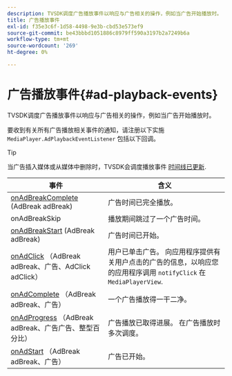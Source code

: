 ```yaml
---
description: TVSDK调度广告播放事件以响应与广告相关的操作，例如当广告开始播放时。
title: 广告播放事件
exl-id: f35e3c6f-1d58-4498-9e3b-cbd53e573ef9
source-git-commit: be43bbbd1051886c8979ff590a3197b2a7249b6a
workflow-type: tm+mt
source-wordcount: '269'
ht-degree: 0%

---
```


# 广告播放事件{#ad-playback-events}

TVSDK调度广告播放事件以响应与广告相关的操作，例如当广告开始播放时。

要收到有关所有广告播放相关事件的通知，请注册以下实施 `MediaPlayer.AdPlaybackEventListener` 包括以下回调。

>[!TIP]
>
>当广告插入媒体或从媒体中删除时，TVSDK会调度播放事件 [时间线已更新](https://help.adobe.com/en_US/primetime/api/psdk/javadoc_1.4/com/adobe/mediacore/MediaPlayer.PlaybackEventListener.html#onTimelineUpdated()).

| 事件 | 含义 |
|---|---|
| [onAdBreakComplete](https://help.adobe.com/en_US/primetime/api/psdk/javadoc_1.4/com/adobe/mediacore/MediaPlayer.AdPlaybackEventListener.html#onAdBreakComplete(com.adobe.mediacore.timeline.advertising.AdBreak)) (AdBreak adBreak) | 广告时间已完全播放。 |
| onAdBreakSkip | 播放期间跳过了一个广告时间。 |
| [onAdBreakStart](https://help.adobe.com/en_US/primetime/api/psdk/javadoc_1.4/com/adobe/mediacore/MediaPlayer.AdPlaybackEventListener.html#onAdBreakStart(com.adobe.mediacore.timeline.advertising.AdBreak)) (AdBreak adBreak) | 广告时间已开始。 |
| [onAdClick](https://help.adobe.com/en_US/primetime/api/psdk/javadoc_1.4/com/adobe/mediacore/MediaPlayer.AdPlaybackEventListener.html#onAdClick(com.adobe.mediacore.timeline.advertising.AdBreak,%20com.adobe.mediacore.timeline.advertising.Ad,%20com.adobe.mediacore.timeline.advertising.AdClick)) （AdBreak adBreak、广告、AdClick adClick） | 用户已单击广告。 向应用程序提供有关用户点击的广告的信息，以响应您的应用程序调用 `notifyClick` 在 `MediaPlayerView`. |
| [onAdComplete](https://help.adobe.com/en_US/primetime/api/psdk/javadoc_1.4/com/adobe/mediacore/MediaPlayer.AdPlaybackEventListener.html#onAdComplete(com.adobe.mediacore.timeline.advertising.AdBreak)) （AdBreak adBreak、广告） | 一个广告播放得一干二净。 |
| [onAdProgress](https://help.adobe.com/en_US/primetime/api/psdk/javadoc_1.4/com/adobe/mediacore/MediaPlayer.AdPlaybackEventListener.html#onAdProgress(com.adobe.mediacore.timeline.advertising.AdBreak,com.adobe.mediacore.timeline.advertising.Ad,%20int)) （AdBreak adBreak、广告广告、整型百分比） | 广告播放已取得进展。 在广告播放时多次调度。 |
| [onAdStart](https://help.adobe.com/en_US/primetime/api/psdk/javadoc_1.4/com/adobe/mediacore/MediaPlayer.AdPlaybackEventListener.html#onAdStart(com.adobe.mediacore.timeline.advertising.AdBreak,%20com.adobe.mediacore.timeline.advertising.Ad)) （AdBreak adBreak、广告） | 广告已开始。 |
